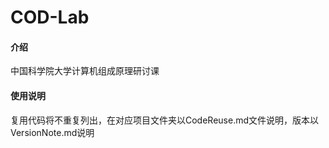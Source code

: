 # COD-Lab

#### 介绍
中国科学院大学计算机组成原理研讨课

#### 使用说明
复用代码将不重复列出，在对应项目文件夹以CodeReuse.md文件说明，版本以VersionNote.md说明

